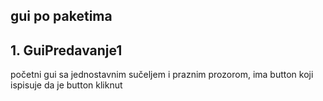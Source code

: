 ## gui po paketima
## 1. GuiPredavanje1
početni gui sa jednostavnim sučeljem i praznim prozorom, ima button koji ispisuje da je button kliknut

